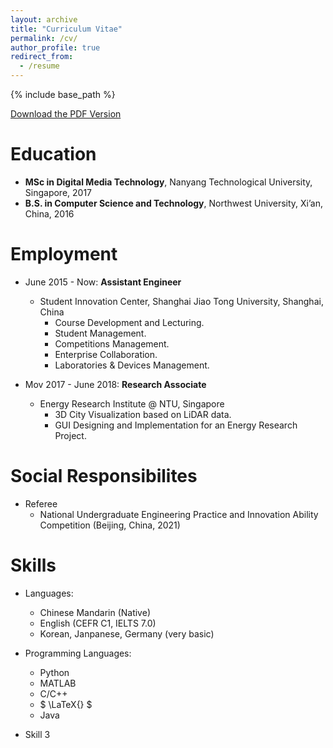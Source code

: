 ```yaml
---
layout: archive
title: "Curriculum Vitae"
permalink: /cv/
author_profile: true
redirect_from:
  - /resume
---
```


{% include base_path %}

[Download the PDF Version](/files/CV_Weiming_Zhao.pdf)

Education
======
* **MSc in Digital Media Technology**, Nanyang Technological University, Singapore, 2017
* **B.S. in Computer Science and Technology**, Northwest University, Xi’an, China, 2016

Employment
======
* June 2015 - Now: **Assistant Engineer**
  * Student Innovation Center, Shanghai Jiao Tong University, Shanghai, China
    * Course Development and Lecturing.
    * Student Management.
    * Competitions Management.
    * Enterprise Collaboration.
    * Laboratories & Devices Management.

* Mov 2017 - June 2018: **Research Associate**
  * Energy Research Institute @ NTU, Singapore
    * 3D City Visualization based on LiDAR data.
    * GUI Designing and Implementation for an Energy Research Project.
  

Social Responsibilites
======
* Referee
  * National Undergraduate Engineering Practice and Innovation Ability Competition (Beijing, China, 2021)

Skills
======
* Languages: 
  * Chinese Mandarin (Native)
  * English (CEFR C1, IELTS 7.0)
  * Korean, Janpanese, Germany (very basic)

* Programming Languages: 
  * Python
  * MATLAB
  * C/C++
  * $ \LaTeX{} $
  * Java
 
* Skill 3

<!-- Publications
======
  <ul>{% for post in site.publications %}
    {% include archive-single-cv.html %}
  {% endfor %}</ul>
  
Talks
======
  <ul>{% for post in site.talks %}
    {% include archive-single-talk-cv.html %}
  {% endfor %}</ul>
  
Teaching
======
  <ul>{% for post in site.teaching %}
    {% include archive-single-cv.html %}
  {% endfor %}</ul>
  
Service and leadership
======
* Currently signed in to 43 different slack teams -->
